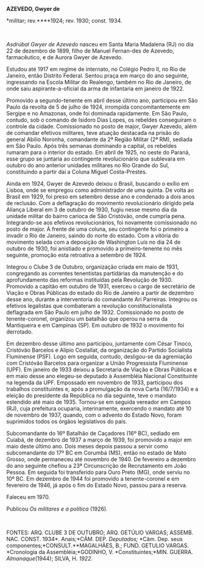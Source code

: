 **AZEVEDO, Gwyer de**

\*militar; rev.****1924; rev. 1930; const. 1934.

 

*Asdrúbal Gwyer de Azevedo* nasceu em Santa Maria Madalena (RJ) no dia
22 de dezembro de 1899, filho de Manuel Fernan-des de Azevedo,
farmacêutico, e de Aurora Gwyer de Azevedo.

Estudou até 1917 em regime de internato, no Colégio Pedro II, no Rio de
Janeiro, então Distrito Federal. Sentou praça em março do ano seguinte,
ingressando na Escola Militar do Realengo, também no Rio de Janeiro, de
onde saiu aspirante-a-oficial da arma de infantaria em janeiro de 1922.

Promovido a segundo-tenente em abril desse último ano, participou em São
Paulo da revolta de 5 de julho de 1924, irrompida concomitantemente em
Sergipe e no Amazonas, onde foi dominada rapidamente. Em São Paulo,
contudo, sob o comando de Isidoro Dias Lopes, os rebeldes conseguiram o
controle da cidade. Comissionado no posto de major, Gwyer Azevedo, além
de comandar efetivos militares, teve atuação destacada na prisão do
general Abílio Noronha, comandante da 2ª Região Militar (2ª RM), sediada
em São Paulo. Após três semanas dominando a capital, os rebeldes rumaram
para o interior do estado. Em abril de 1925, no oeste do Paraná, esse
grupo se juntaria ao contingente revolucionário que sublevara em outubro
do ano anterior unidades militares no Rio Grande do Sul, constituindo a
partir daí a Coluna Miguel Costa-Prestes.

Ainda em 1924, Gwyer de Azevedo deixou o Brasil, buscando o exílio em
Lisboa, onde se empregou como administrador de uma quinta. De volta ao
Brasil em 1929, foi preso em setembro desse ano e condenado a dois anos
de reclusão. Com a deflagração do movimento revolucionário dirigido pela
Aliança Liberal em 3 de outubro de 1930, fugiu nesse mesmo dia da
unidade militar do bairro carioca de São Cristóvão, onde cumpria pena.
Integrando-se aos efetivos revolucionários, foi novamente comissionado
no posto de major. À frente de uma coluna, seu contingente foi o
primeiro a invadir o Rio de Janeiro, saindo do norte do estado. Com a
vitória do movimento selada com a deposição de Washington Luís no dia 24
de outubro de 1930, foi anistiado e promovido a primeiro-tenente no mês
seguinte, promoção esta retroativa a setembro de 1924.

Integrou o Clube 3 de Outubro, organização criada em maio de 1931,
congregando as correntes tenentistas partidárias da manutenção e do
aprofundamento das reformas instituídas pela Revolução de 1930.
Promovido a capitão em outubro de 1931, exerceu o cargo de secretário de
Viação e Obras Públicas do estado do Rio de Janeiro a partir de dezembro
desse ano, durante a interventoria do comandante Ari Parreiras. Integrou
os efetivos legalistas que combateram a revolução constitucionalista
deflagrada em São Paulo em julho de 1932. Comissionado no posto de
tenente-coronel, organizou um batalhão que operou na serra da
Mantiqueira e em Campinas (SP). Em outubro de 1932 o movimento foi
derrotado.

Em dezembro desse último ano participou, juntamente com César Tinoco,
Cristóvão Barcelos e Alípio Costallat, da organização do Partido
Socialista Fluminense (PSF). Logo em seguida, contudo, desligou-se da
agremiação com Cristóvão Barcelos para organizar a União Progressista
Fluminense (UPF). Em janeiro de 1933 deixou a Secretaria de Viação e
Obras Públicas e em maio desse ano elegeu-se deputado à Assembléia
Nacional Constituinte na legenda da UPF. Empossado em novembro de 1933,
participou dos trabalhos constituintes e, após a promulgação da nova
Carta (16/7/1934) e a eleição do presidente da República no dia
seguinte, teve o mandato estendido até maio de 1935. Tornou-se em
seguida vereador em Campos (RJ), cuja prefeitura ocuparia,
interinamente, exercendo o mandato até 10 de novembro de 1937, quando,
com o advento do Estado Novo, foram suprimidos todos os órgãos
legislativos do país.

Subcomandante do 16º Batalhão de Caçadores (16º BC), sediado em Cuiabá,
de dezembro de 1937 a março de 1939, foi promovido a major em maio deste
último ano. Dois meses depois passou a servir como subcomandante do 17º
BC em Corumbá (MS), então no estado de Mato Grosso, onde permaneceu até
novembro de 1940. De fevereiro a dezembro do ano seguinte chefiou a 23ª
Circunscrição de Recrutamento em João Pessoa. Em seguida foi transferido
para Ouro Preto (MG), onde serviu no 10º BC. Em dezembro de 1944 foi
promovido a tenente-coronel e em fevereiro de 1946, já após o fim do
Estado Novo, passou para a reserva.

Faleceu em 1970.

Publicou *Os militares e a política* (1926).

 

FONTES: ARQ. CLUBE 3 DE OUTUBRO; ARQ. GETÚLIO VARGAS; ASSEMB. NAC.
CONST. 1934*. Anais;*CÂM. DEP. *Deputados;* *Câm. Dep. seus
componentes;*CONSULT.**MAGALHÃES, B.; FUND. GETULIO VARGAS. *Cronologia
da Assembléia;*GODINHO, V. *Constituintes;*MIN. GUERRA.
*Almanaque*(1944); SILVA, H. *1922.*

 
